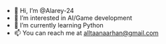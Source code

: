 - 👋 Hi, I’m @Alarey-24
- 👀 I’m interested in AI/Game development
- 🌱 I’m currently learning Python
- 📫 You can reach me at alltaanaarhan@gmail.com

<!---
Alarey-24/Alarey-24 is a ✨ special ✨ repository because its `README.md` (this file) appears on your GitHub profile.
You can click the Preview link to take a look at your changes.
--->
